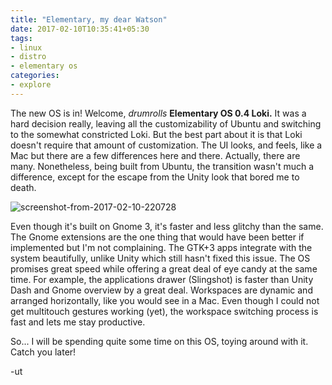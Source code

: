 ```yaml
---
title: "Elementary, my dear Watson"
date: 2017-02-10T10:35:41+05:30
tags:
- linux
- distro
- elementary os
categories:
- explore
---
```


The new OS is in! Welcome, *drumrolls* **Elementary OS 0.4 Loki.** It was a
hard decision really, leaving all the customizability of Ubuntu and switching
to the somewhat constricted Loki. But the best part about it is that Loki
doesn't require that amount of customization. The UI looks, and feels, like a
Mac but there are a few differences here and there. Actually, there are many.
Nonetheless, being built from Ubuntu, the transition wasn't much a difference,
except for the escape from the Unity look that bored me to death.

![screenshot-from-2017-02-10-220728](https://debugandstuff.files.wordpress.com/2017/02/screenshot-from-2017-02-10-220728.png)

Even though it's built on Gnome 3, it's faster and less glitchy than the same.
The Gnome extensions are the one thing that would have
been better if implemented but I'm not complaining. The GTK+3 apps integrate
with the system beautifully, unlike Unity which still hasn't fixed this issue.
The OS promises great speed while offering a great deal of eye candy at the
same time. For example, the applications drawer (Slingshot) is faster than
Unity Dash and Gnome overview by a great deal. Workspaces are dynamic and
arranged horizontally, like you would see in a Mac. Even though I could not get
multitouch gestures working (yet), the workspace switching process is fast and
lets me stay productive.

So... I will be spending quite some time on this OS, toying around with it.
Catch you later!

-ut
